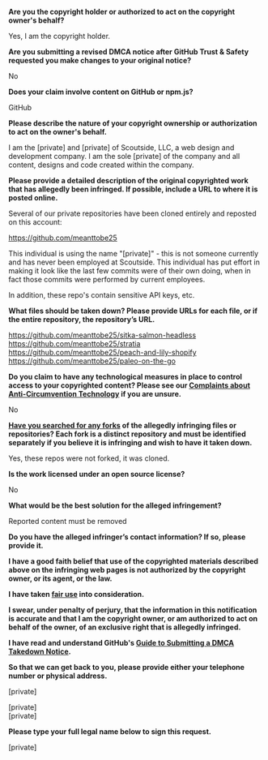 **Are you the copyright holder or authorized to act on the copyright owner's behalf?**

Yes, I am the copyright holder.

**Are you submitting a revised DMCA notice after GitHub Trust & Safety requested you make changes to your original notice?**

No

**Does your claim involve content on GitHub or npm.js?**

GitHub

**Please describe the nature of your copyright ownership or authorization to act on the owner's behalf.**

I am the [private] and [private] of Scoutside, LLC, a web design and development company. I am the sole [private] of the company and all content, designs and code created within the company.

**Please provide a detailed description of the original copyrighted work that has allegedly been infringed. If possible, include a URL to where it is posted online.**

Several of our private repositories have been cloned entirely and reposted on this account:

https://github.com/meanttobe25

This individual is using the name "[private]" - this is not someone currently and has never been employed at Scoutside. This individual has put effort in making it look like the last few commits were of their own doing, when in fact those commits were performed by current employees.

In addition, these repo's contain sensitive API keys, etc.

**What files should be taken down? Please provide URLs for each file, or if the entire repository, the repository’s URL.**

https://github.com/meanttobe25/sitka-salmon-headless  
https://github.com/meanttobe25/stratia  
https://github.com/meanttobe25/peach-and-lily-shopify  
https://github.com/meanttobe25/paleo-on-the-go  

**Do you claim to have any technological measures in place to control access to your copyrighted content? Please see our <a href="https://docs.github.com/articles/guide-to-submitting-a-dmca-takedown-notice#complaints-about-anti-circumvention-technology">Complaints about Anti-Circumvention Technology</a> if you are unsure.**

No

**<a href="https://docs.github.com/articles/dmca-takedown-policy#b-what-about-forks-or-whats-a-fork">Have you searched for any forks</a> of the allegedly infringing files or repositories? Each fork is a distinct repository and must be identified separately if you believe it is infringing and wish to have it taken down.**

Yes, these repos were not forked, it was cloned.

**Is the work licensed under an open source license?**

No

**What would be the best solution for the alleged infringement?**

Reported content must be removed

**Do you have the alleged infringer’s contact information? If so, please provide it.**

**I have a good faith belief that use of the copyrighted materials described above on the infringing web pages is not authorized by the copyright owner, or its agent, or the law.**

**I have taken <a href="https://www.lumendatabase.org/topics/22">fair use</a> into consideration.**

**I swear, under penalty of perjury, that the information in this notification is accurate and that I am the copyright owner, or am authorized to act on behalf of the owner, of an exclusive right that is allegedly infringed.**

**I have read and understand GitHub's <a href="https://docs.github.com/articles/guide-to-submitting-a-dmca-takedown-notice/">Guide to Submitting a DMCA Takedown Notice</a>.**

**So that we can get back to you, please provide either your telephone number or physical address.**

[private]

[private]  
[private]

**Please type your full legal name below to sign this request.**

[private]
